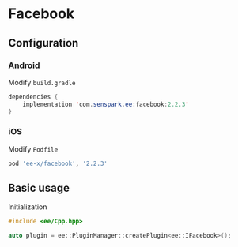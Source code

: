 # Facebook
## Configuration
### Android
Modify `build.gradle`
```java
dependencies {
    implementation 'com.senspark.ee:facebook:2.2.3'
}
```

### iOS
Modify `Podfile`
```ruby
pod 'ee-x/facebook', '2.2.3'
```

## Basic usage
Initialization
```cpp
#include <ee/Cpp.hpp>

auto plugin = ee::PluginManager::createPlugin<ee::IFacebook>();
```